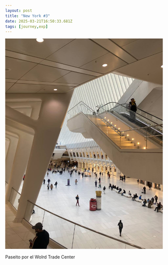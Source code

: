 ```yaml
---
layout: post
title: "New York #3"
date: 2025-03-21T16:50:33.681Z
tags: [journey,exp]
---
```


![New York #3](/assets/images/2025-03-21-image165033.png)

Paseito por el Wolrd Trade Center